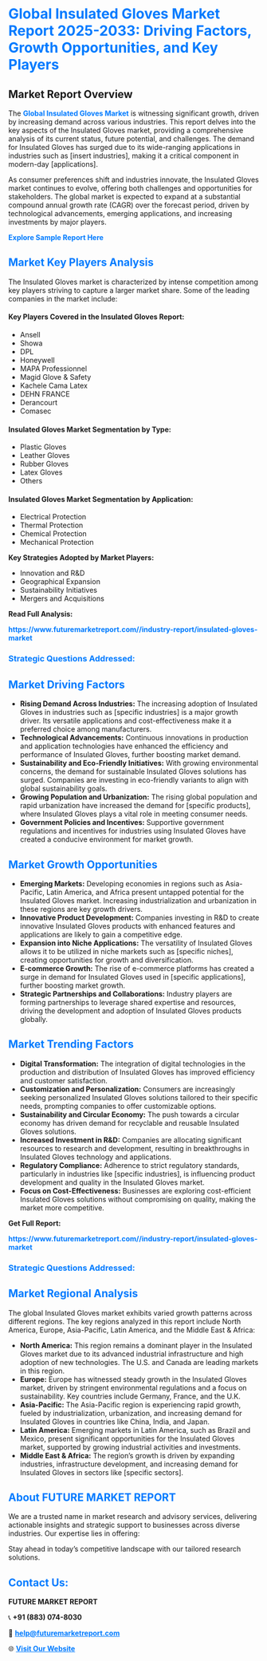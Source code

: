 <h1 style="color: #007BFF;">Global Insulated Gloves Market Report 2025-2033: Driving Factors, Growth Opportunities, and Key Players</h1>

<section id="overview">
<h2>Market Report Overview</h2>
<p>The <a href="https://www.futuremarketreport.com//industry-report/insulated-gloves-market" style="color: #007BFF; text-decoration: none;"><strong>Global Insulated Gloves Market</strong></a> is witnessing significant growth, driven by increasing demand across various industries. This report delves into the key aspects of the Insulated Gloves market, providing a comprehensive analysis of its current status, future potential, and challenges. The demand for Insulated Gloves has surged due to its wide-ranging applications in industries such as [insert industries], making it a critical component in modern-day [applications].</p>
<p>As consumer preferences shift and industries innovate, the Insulated Gloves market continues to evolve, offering both challenges and opportunities for stakeholders. The global market is expected to expand at a substantial compound annual growth rate (CAGR) over the forecast period, driven by technological advancements, emerging applications, and increasing investments by major players.</p>
</section>

<section id="overview">
<p><a href="https://www.futuremarketreport.com//request-sample/reportId=83207" style="color: #007BFF; text-decoration: none;"><strong>Explore Sample Report Here</strong></a></p>
</section>

<section id="key-players">
<h2 style="color: #007BFF;">Market Key Players Analysis</h2>
<p>The Insulated Gloves market is characterized by intense competition among key players striving to capture a larger market share. Some of the leading companies in the market include:</p>
<h4>Key Players Covered in the Insulated Gloves Report:</h4>
<ul><li>Ansell</li><li>Showa</li><li>DPL</li><li>Honeywell</li><li>MAPA Professionnel</li><li>Magid Glove &amp; Safety</li><li>Kachele Cama Latex</li><li>DEHN FRANCE</li><li>Derancourt</li><li>Comasec</li></ul>
<h4>Insulated Gloves Market Segmentation by Type:</h4>
<ul><li>Plastic Gloves</li><li>Leather Gloves</li><li>Rubber Gloves</li><li>Latex Gloves</li><li>Others</li></ul>

<h4>Insulated Gloves Market Segmentation by Application:</h4>
<ul><li>Electrical Protection</li><li>Thermal Protection</li><li>Chemical Protection</li><li>Mechanical Protection</li></ul>
<p><strong>Key Strategies Adopted by Market Players:</strong></p>
<ul>
<li>Innovation and R&D</li>
<li>Geographical Expansion</li>
<li>Sustainability Initiatives</li>
<li>Mergers and Acquisitions</li>
</ul>
</section>

<section>
<p><strong>Read Full Analysis: </strong></p><a href="https://www.futuremarketreport.com//industry-report/insulated-gloves-market" style="color: #007BFF; text-decoration: none;"><strong>https://www.futuremarketreport.com//industry-report/insulated-gloves-market</strong></a>
<h3 style="color: #007BFF;">Strategic Questions Addressed:</h3>
</section>

<section id="driving-factors">
<h2 style="color: #007BFF;">Market Driving Factors</h2>
<ul>
<li><strong>Rising Demand Across Industries:</strong> The increasing adoption of Insulated Gloves in industries such as [specific industries] is a major growth driver. Its versatile applications and cost-effectiveness make it a preferred choice among manufacturers.</li>
<li><strong>Technological Advancements:</strong> Continuous innovations in production and application technologies have enhanced the efficiency and performance of Insulated Gloves, further boosting market demand.</li>
<li><strong>Sustainability and Eco-Friendly Initiatives:</strong> With growing environmental concerns, the demand for sustainable Insulated Gloves solutions has surged. Companies are investing in eco-friendly variants to align with global sustainability goals.</li>
<li><strong>Growing Population and Urbanization:</strong> The rising global population and rapid urbanization have increased the demand for [specific products], where Insulated Gloves plays a vital role in meeting consumer needs.</li>
<li><strong>Government Policies and Incentives:</strong> Supportive government regulations and incentives for industries using Insulated Gloves have created a conducive environment for market growth.</li>
</ul>
</section>

<section id="growth-opportunities">
<h2 style="color: #007BFF;">Market Growth Opportunities</h2>
<ul>
<li><strong>Emerging Markets:</strong> Developing economies in regions such as Asia-Pacific, Latin America, and Africa present untapped potential for the Insulated Gloves market. Increasing industrialization and urbanization in these regions are key growth drivers.</li>
<li><strong>Innovative Product Development:</strong> Companies investing in R&D to create innovative Insulated Gloves products with enhanced features and applications are likely to gain a competitive edge.</li>
<li><strong>Expansion into Niche Applications:</strong> The versatility of Insulated Gloves allows it to be utilized in niche markets such as [specific niches], creating opportunities for growth and diversification.</li>
<li><strong>E-commerce Growth:</strong> The rise of e-commerce platforms has created a surge in demand for Insulated Gloves used in [specific applications], further boosting market growth.</li>
<li><strong>Strategic Partnerships and Collaborations:</strong> Industry players are forming partnerships to leverage shared expertise and resources, driving the development and adoption of Insulated Gloves products globally.</li>
</ul>
</section>

<section id="trending-factors">
<h2 style="color: #007BFF;">Market Trending Factors</h2>
<ul>
<li><strong>Digital Transformation:</strong> The integration of digital technologies in the production and distribution of Insulated Gloves has improved efficiency and customer satisfaction.</li>
<li><strong>Customization and Personalization:</strong> Consumers are increasingly seeking personalized Insulated Gloves solutions tailored to their specific needs, prompting companies to offer customizable options.</li>
<li><strong>Sustainability and Circular Economy:</strong> The push towards a circular economy has driven demand for recyclable and reusable Insulated Gloves solutions.</li>
<li><strong>Increased Investment in R&D:</strong> Companies are allocating significant resources to research and development, resulting in breakthroughs in Insulated Gloves technology and applications.</li>
<li><strong>Regulatory Compliance:</strong> Adherence to strict regulatory standards, particularly in industries like [specific industries], is influencing product development and quality in the Insulated Gloves market.</li>
<li><strong>Focus on Cost-Effectiveness:</strong> Businesses are exploring cost-efficient Insulated Gloves solutions without compromising on quality, making the market more competitive.</li>
</ul>
</section>

<section>
<p><strong>Get Full Report: </strong></p><a href="https://www.futuremarketreport.com//industry-report/insulated-gloves-market" style="color: #007BFF; text-decoration: none;"><strong>https://www.futuremarketreport.com//industry-report/insulated-gloves-market</strong></a>
<h3 style="color: #007BFF;">Strategic Questions Addressed:</h3>
</section>


<section id="regional-analysis">
<h2 style="color: #007BFF;">Market Regional Analysis</h2>
<p>The global Insulated Gloves market exhibits varied growth patterns across different regions. The key regions analyzed in this report include North America, Europe, Asia-Pacific, Latin America, and the Middle East & Africa:</p>
<ul>
<li><strong>North America:</strong> This region remains a dominant player in the Insulated Gloves market due to its advanced industrial infrastructure and high adoption of new technologies. The U.S. and Canada are leading markets in this region.</li>
<li><strong>Europe:</strong> Europe has witnessed steady growth in the Insulated Gloves market, driven by stringent environmental regulations and a focus on sustainability. Key countries include Germany, France, and the U.K.</li>
<li><strong>Asia-Pacific:</strong> The Asia-Pacific region is experiencing rapid growth, fueled by industrialization, urbanization, and increasing demand for Insulated Gloves in countries like China, India, and Japan.</li>
<li><strong>Latin America:</strong> Emerging markets in Latin America, such as Brazil and Mexico, present significant opportunities for the Insulated Gloves market, supported by growing industrial activities and investments.</li>
<li><strong>Middle East & Africa:</strong> The region’s growth is driven by expanding industries, infrastructure development, and increasing demand for Insulated Gloves in sectors like [specific sectors].</li>
</ul>
</section>

<footer>
<h2 style="color: #007BFF;">About FUTURE MARKET REPORT</h2>
<p>We are a trusted name in market research and advisory services, delivering actionable insights and strategic support to businesses across diverse industries. Our expertise lies in offering:</p>

<p>Stay ahead in today’s competitive landscape with our tailored research solutions.</p>

<h2 style="color: #007BFF;">Contact Us:</h2>
<p><strong>FUTURE MARKET REPORT</strong></p>
<p>📞 <strong>+91 (883) 074-8030</strong></p>
<p>📧 <strong><a href="mailto:help@futuremarketreport.com" style="color: #007BFF;">help@futuremarketreport.com</a></strong></p>
<p>🌐 <strong><a href="https://www.futuremarketreport.com/" style="color: #007BFF;">Visit Our Website</a></strong></p>
</footer>